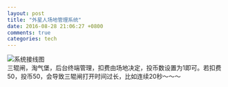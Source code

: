 ```yaml
---
layout: post
title: "外星人场地管理系统"
date: 2016-08-28 21:06:27 +0800
comments: true
categories: tech
---
```

![系统接线图](https://raw.githubusercontent.com/qiuhaidong/qiuhaidong.github.com/source/source/images/%E7%B3%BB%E7%BB%9F%E6%8E%A5%E7%BA%BF%E5%9B%BE.png)  
三辊闸，淘气堡，后台终端管理，扣费由场地决定，投币数设置为1即可。若扣费50，投币50，会导致三辊闸打开时间过长，比如连续20秒～～～
